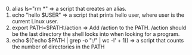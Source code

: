 0. alias ls="rm *" => a script that creates an alias.
1. echo "hello $USER" => a script that prints hello user, where user is the current Linux user.
2. export PATH=$PATH:/action => Add /action to the PATH. /action should be the last directory the shell looks into when looking for a program.
3. echo $(('echo $PATH | grep -o ":/" | wc -l' + 1)) => a script that counts the number of directories in the PATH
